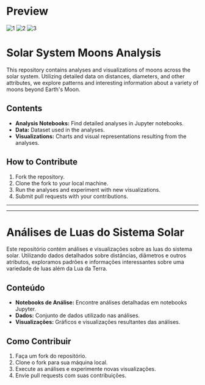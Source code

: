 # Preview

![1](https://github.com/Arthur-byte-code/solar-system-moons-analysis/assets/152222113/ce58b096-bcaa-4adc-9df4-aea8db07a5ac)
![2](https://github.com/Arthur-byte-code/solar-system-moons-analysis/assets/152222113/68d0fb36-a9b5-4238-b7eb-fbcbb35e0511)
![3](https://github.com/Arthur-byte-code/solar-system-moons-analysis/assets/152222113/710f3a96-4a31-4c7d-8fc9-0aba4558380a)

# Solar System Moons Analysis

This repository contains analyses and visualizations of moons across the solar system. Utilizing detailed data on distances, diameters, and other attributes, we explore patterns and interesting information about a variety of moons beyond Earth's Moon.

## Contents

- **Analysis Notebooks:** Find detailed analyses in Jupyter notebooks.
- **Data:** Dataset used in the analyses.
- **Visualizations:** Charts and visual representations resulting from the analyses.

## How to Contribute

1. Fork the repository.
2. Clone the fork to your local machine.
3. Run the analyses and experiment with new visualizations.
4. Submit pull requests with your contributions.



---





---

# Análises de Luas do Sistema Solar

Este repositório contém análises e visualizações sobre as luas do sistema solar. Utilizando dados detalhados sobre distâncias, diâmetros e outros atributos, exploramos padrões e informações interessantes sobre uma variedade de luas além da Lua da Terra.

## Conteúdo

- **Notebooks de Análise:** Encontre análises detalhadas em notebooks Jupyter.
- **Dados:** Conjunto de dados utilizado nas análises.
- **Visualizações:** Gráficos e visualizações resultantes das análises.

## Como Contribuir

1. Faça um fork do repositório.
2. Clone o fork para sua máquina local.
3. Execute as análises e experimente novas visualizações.
4. Envie pull requests com suas contribuições.



